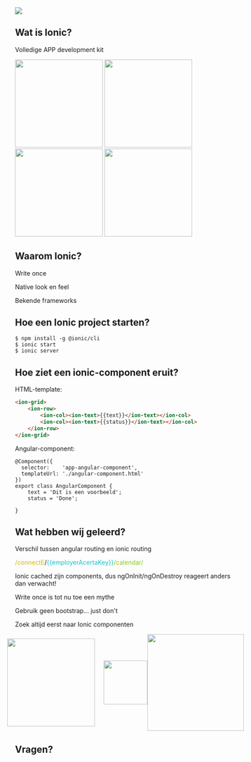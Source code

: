 <img src="https://upload.wikimedia.org/wikipedia/commons/thumb/d/d1/Ionic_Logo.svg/1280px-Ionic_Logo.svg.png">



## Wat is Ionic?


Volledige APP development kit


<div>
<img src="https://cdn.worldvectorlogo.com/logos/angular-icon.svg" height="200">
<img src="https://upload.wikimedia.org/wikipedia/commons/thumb/9/95/Vue.js_Logo_2.svg/langfr-440px-Vue.js_Logo_2.svg.png" height="200">
<img src="https://cdn.worldvectorlogo.com/logos/react.svg" height="200">
<img src="https://upload.wikimedia.org/wikipedia/commons/6/6a/JavaScript-logo.png" height="200">
</div>



## Waarom Ionic?


Write once


Native look en feel


Bekende frameworks



## Hoe een Ionic project starten?


````shell script
$ npm install -g @ionic/cli
$ ionic start
$ ionic server
````



## Hoe ziet een ionic-component eruit?


HTML-template:
````html
<ion-grid>
    <ion-row>
        <ion-col><ion-text>{{text}}</ion-text></ion-col>
        <ion-col><ion-text>{{status}}</ion-text></ion-col>
    </ion-row>
</ion-grid>
````


Angular-component:
````angular2
@Component({
  selector:    'app-angular-component',
  templateUrl: './angular-component.html'
})
export class AngularComponent {
    text = 'Dit is een voorbeeld';
    status = 'Done';

}
````



## Wat hebben wij geleerd?


Verschil tussen angular routing en ionic routing

<span style="color: #d6b611">/connectE</span>/<span style="color: #18c1c9;">{{employerAcertaKey}}</span><span style="color: #8bc918">/calendar/</span>


Ionic cached zijn components, dus ngOnInit/ngOnDestroy reageert anders dan verwacht!


Write once is tot nu toe een mythe


Gebruik geen bootstrap... just don't


Zoek altijd eerst naar Ionic componenten


<div style="align-items: center; display: flex; justify-content: center">
<img src="https://freeiconshop.com/wp-content/uploads/edd/android-flat.png" width="200" style="padding-right: 20px"><img src="https://static.thenounproject.com/png/1748472-200.png" width="100"><img src="https://cdn3.iconfinder.com/data/icons/picons-social/57/56-apple-512.png" width="220">
</div>



## Vragen?
